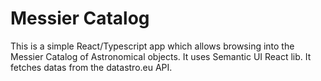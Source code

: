 # Messier Catalog

This is a simple React/Typescript app which allows browsing into the Messier Catalog 
of Astronomical objects. It uses Semantic UI React lib. 
It fetches datas from the datastro.eu API.


